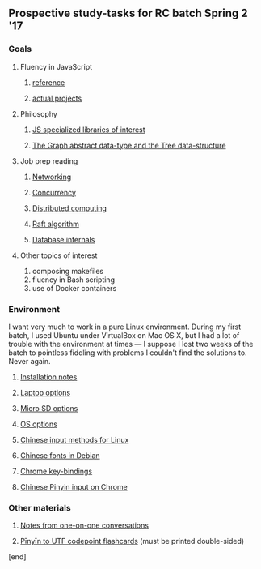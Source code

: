 ## Prospective study-tasks for RC batch Spring 2 '17

### Goals

 1. Fluency in JavaScript

    1. [reference](sections/fluency_in_js_reference.md)

    2. [actual projects](sections/fluency_in_js_projects.md)

 1. Philosophy
 
    1. [JS specialized libraries of interest](sections/js_libraries_of_interest.md)
    
    2. [The Graph abstract data-type and the Tree data-structure](sections/philosophy_graphs_trees.md)

 1. Job prep reading

    1. [Networking](sections/reading_networking.md)

    2. [Concurrency](sections/reading_concurrency.md)

    2. [Distributed computing](sections/reading_distributed_computing.md)

    2. [Raft algorithm](sections/reading_raft_algorithm.md)

    2. [Database internals](sections/reading_database_internals.md)

 1. Other topics of interest

    1. composing makefiles
    2. fluency in Bash scripting
    2. use of Docker containers

### Environment
 
I want very much to work in a pure Linux environment. During my first batch, I used Ubuntu under VirtualBox on Mac OS X, but I had a lot of trouble with the environment at times — I suppose I lost two weeks of the batch to pointless fiddling with problems I couldn't find the solutions to. Never again.

 1. [Installation notes](sections/notes_chromebook_chroot_installation.md)
 
 1. [Laptop options](sections/hardware_laptop_options.md)
 
 1. [Micro SD options](sections/hardware_micro_sd_options.md)
    
 1. [OS options](sections/os_options.md)
 
 1. [Chinese input methods for Linux](sections/os_chinese_input_methods_linux.md)
 
 1. [Chinese fonts in Debian](sections/os_debian_fonts.md)

 1. [Chrome key-bindings](sections/os_chrome_key-bindings.md)

 1. [Chinese Pinyin input on Chrome](/sections/os_chinese_pinyin_input_on_chrome.md)

### Other materials

 1. [Notes from one-on-one conversations](one-on-ones)

 1. [Pīnyīn to UTF codepoint flashcards](sections/pinyin) (must be printed double-sided)
 
[end]
